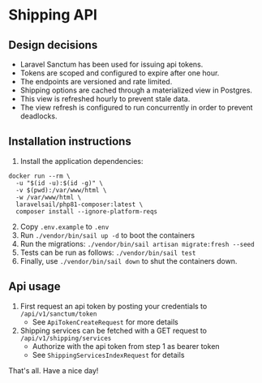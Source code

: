 # Shipping API

## Design decisions

- Laravel Sanctum has been used for issuing api tokens.
- Tokens are scoped and configured to expire after one hour.
- The endpoints are versioned and rate limited.
- Shipping options are cached through a materialized view in Postgres.
- This view is refreshed hourly to prevent stale data.
- The view refresh is configured to run concurrently in order to prevent deadlocks.

## Installation instructions

1. Install the application dependencies:

```shell
docker run --rm \
  -u "$(id -u):$(id -g)" \
  -v $(pwd):/var/www/html \
  -w /var/www/html \
  laravelsail/php81-composer:latest \
  composer install --ignore-platform-reqs
```

2. Copy `.env.example` to `.env`
3. Run `./vendor/bin/sail up -d` to boot the containers
4. Run the migrations: `./vendor/bin/sail artisan migrate:fresh --seed`
5. Tests can be run as follows: `./vendor/bin/sail test`
6. Finally, use `./vendor/bin/sail down` to shut the containers down.

## Api usage

1. First request an api token by posting your credentials to `/api/v1/sanctum/token`
    - See `ApiTokenCreateRequest` for more details
2. Shipping services can be fetched with a GET request to `/api/v1/shipping/services`
    - Authorize with the api token from step 1 as bearer token
    - See `ShippingServicesIndexRequest` for details

That's all. Have a nice day!
